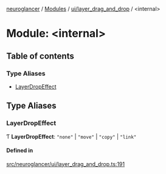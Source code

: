 [neuroglancer](../README.md) / [Modules](../modules.md) / [ui/layer\_drag\_and\_drop](ui_layer_drag_and_drop.md) / <internal\>

# Module: <internal\>

## Table of contents

### Type Aliases

- [LayerDropEffect](ui_layer_drag_and_drop._internal_.md#layerdropeffect)

## Type Aliases

### LayerDropEffect

Ƭ **LayerDropEffect**: ``"none"`` \| ``"move"`` \| ``"copy"`` \| ``"link"``

#### Defined in

[src/neuroglancer/ui/layer_drag_and_drop.ts:191](https://github.com/ActiveBrainAtlas2/neuroglancer/blob/1beb5d34/src/neuroglancer/ui/layer_drag_and_drop.ts#L191)
